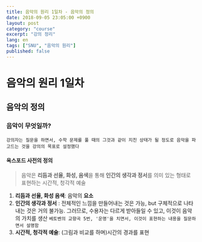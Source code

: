 ```yaml
---
title: 음악의 원리 1일차 - 음악의 정의
date: 2018-09-05 23:05:00 +0900
layout: post
category: "course"
excerpt: "강의 정리"
lang: en
tags: ["SNU", "음악의 원리"]
published: false
---
```


# 음악의 원리 1일차

## 음악의 정의

### 음악이 무엇일까?

`강의자는 질문을 하면서, 수학 문제를 풀 때의 그것과 같이 지친 상태가 될 정도로 음악을 파고드는 것을 강의의 목표로 설정했다`

#### 옥스포드 사전의 정의

> 음악은 **리듬과 선율, 화성, 음색**을 통해 **인간의 생각과 정서**를 의미 있는 형태로 표현하는 시간적, 청각적 예술
1. **리듬과 선율, 화성 음색**: 음악의 **요소**
2. **인간의 생각과 정서** : 전체적인 느낌을 만들어내는 것은 가능, but 구체적으로 나타내는 것은 거의 불가능. 그러므로, 수용자는 다르게 받아들일 수 있고, 이것이 음악의 가치를 생산
`베토벤의 교향곡 5번, '운명'을 치면서, 이것이 표현하는 내용을 질문하면서 설명함`
3. **시간적, 청각적 예술**: (그림과 비교를 하며)시간의 경과를 표현
